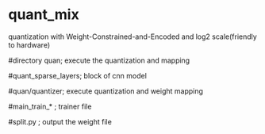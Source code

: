 # quant_mix
quantization with Weight-Constrained-and-Encoded and log2 scale(friendly to hardware)

#directory quan; execute the quantization and mapping

#quant_sparse_layers; block of cnn model

#quan/quantizer; execute quantization and weight mapping

#main_train_* ; trainer file

#split.py ; output the weight file
